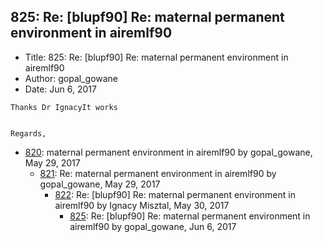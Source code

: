 ## 825: Re: [blupf90] Re: maternal permanent environment in airemlf90

- Title: 825: Re: [blupf90] Re: maternal permanent environment in airemlf90
- Author: gopal_gowane
- Date: Jun 6, 2017
```
Thanks Dr IgnacyIt works


Regards,
```

- [820](0820.md): maternal permanent environment in airemlf90 by gopal_gowane, May 29, 2017
    - [821](0821.md): Re: maternal permanent environment in airemlf90 by gopal_gowane, May 29, 2017
        - [822](0822.md): Re: [blupf90] Re: maternal permanent environment in airemlf90 by Ignacy Misztal, May 30, 2017
            - [825](0825.md): Re: [blupf90] Re: maternal permanent environment in airemlf90 by gopal_gowane, Jun 6, 2017
